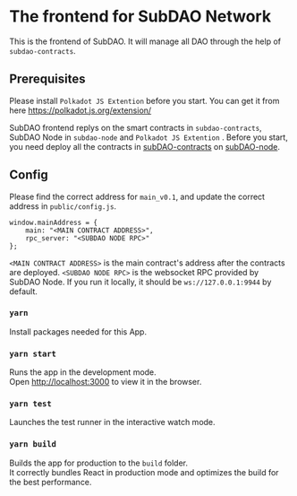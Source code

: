 # The frontend for SubDAO Network

This is the frontend of SubDAO. It will manage all DAO through the help of `subdao-contracts`.

## Prerequisites
Please install `Polkadot JS Extention` before you start. You can get it from here https://polkadot.js.org/extension/

SubDAO frontend replys on the smart contracts in `subdao-contracts`, SubDAO Node in `subdao-node` and `Polkadot JS Extention` . Before you start, you need deploy all the contracts in [subDAO-contracts](https://github.com/subdao-network/subdao-contracts) on [subDAO-node](https://github.com/subdao-network/subdao-node).

## Config
Please find the correct address for `main_v0.1`, and update the correct address in `public/config.js`.
```
window.mainAddress = {
    main: "<MAIN CONTRACT ADDRESS>",
    rpc_server: "<SUBDAO NODE RPC>"
};
```

`<MAIN CONTRACT ADDRESS>` is the main contract's address after the contracts are deployed.
`<SUBDAO NODE RPC>` is the websocket RPC provided by SubDAO Node. If you run it locally, it should be `ws://127.0.0.1:9944` by default.

### `yarn`

Install packages needed for this App.

### `yarn start`

Runs the app in the development mode.  
Open [http://localhost:3000](http://localhost:3000) to view it in the browser.


### `yarn test`

Launches the test runner in the interactive watch mode.  

### `yarn build`

Builds the app for production to the `build` folder.  
It correctly bundles React in production mode and optimizes the build for the best performance.
